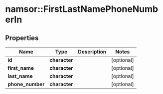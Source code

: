 # namsor::FirstLastNamePhoneNumberIn

## Properties
Name | Type | Description | Notes
------------ | ------------- | ------------- | -------------
**id** | **character** |  | [optional] 
**first_name** | **character** |  | [optional] 
**last_name** | **character** |  | [optional] 
**phone_number** | **character** |  | [optional] 


